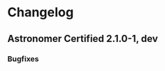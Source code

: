 # Changelog

Astronomer Certified 2.1.0-1, dev
----------------------------------------


### Bugfixes
